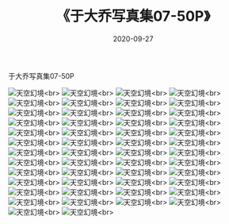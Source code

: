 ﻿---
layout: post
title: 《于大乔写真集07-50P》
date: 2020-09-27
img: http://photo.orgx.cf/性感/2020/于大乔写真集07-50P/000.jpg
tags: [美女,性感,泳衣]
---

于大乔写真集07-50P



![天空幻境](http://photo.orgx.cf/性感/2020/于大乔写真集07-50P/001.jpg''天空幻境'')<br>
![天空幻境](http://photo.orgx.cf/性感/2020/于大乔写真集07-50P/002.jpg''天空幻境'')<br>
![天空幻境](http://photo.orgx.cf/性感/2020/于大乔写真集07-50P/003.jpg''天空幻境'')<br>
![天空幻境](http://photo.orgx.cf/性感/2020/于大乔写真集07-50P/004.jpg''天空幻境'')<br>
![天空幻境](http://photo.orgx.cf/性感/2020/于大乔写真集07-50P/005.jpg''天空幻境'')<br>
![天空幻境](http://photo.orgx.cf/性感/2020/于大乔写真集07-50P/006.jpg''天空幻境'')<br>
![天空幻境](http://photo.orgx.cf/性感/2020/于大乔写真集07-50P/007.jpg''天空幻境'')<br>
![天空幻境](http://photo.orgx.cf/性感/2020/于大乔写真集07-50P/008.jpg''天空幻境'')<br>
![天空幻境](http://photo.orgx.cf/性感/2020/于大乔写真集07-50P/009.jpg''天空幻境'')<br>
![天空幻境](http://photo.orgx.cf/性感/2020/于大乔写真集07-50P/010.jpg''天空幻境'')<br>
![天空幻境](http://photo.orgx.cf/性感/2020/于大乔写真集07-50P/011.jpg''天空幻境'')<br>
![天空幻境](http://photo.orgx.cf/性感/2020/于大乔写真集07-50P/012.jpg''天空幻境'')<br>
![天空幻境](http://photo.orgx.cf/性感/2020/于大乔写真集07-50P/013.jpg''天空幻境'')<br>
![天空幻境](http://photo.orgx.cf/性感/2020/于大乔写真集07-50P/014.jpg''天空幻境'')<br>
![天空幻境](http://photo.orgx.cf/性感/2020/于大乔写真集07-50P/015.jpg''天空幻境'')<br>
![天空幻境](http://photo.orgx.cf/性感/2020/于大乔写真集07-50P/016.jpg''天空幻境'')<br>
![天空幻境](http://photo.orgx.cf/性感/2020/于大乔写真集07-50P/017.jpg''天空幻境'')<br>
![天空幻境](http://photo.orgx.cf/性感/2020/于大乔写真集07-50P/018.jpg''天空幻境'')<br>
![天空幻境](http://photo.orgx.cf/性感/2020/于大乔写真集07-50P/019.jpg''天空幻境'')<br>
![天空幻境](http://photo.orgx.cf/性感/2020/于大乔写真集07-50P/020.jpg''天空幻境'')<br>
![天空幻境](http://photo.orgx.cf/性感/2020/于大乔写真集07-50P/021.jpg''天空幻境'')<br>
![天空幻境](http://photo.orgx.cf/性感/2020/于大乔写真集07-50P/022.jpg''天空幻境'')<br>
![天空幻境](http://photo.orgx.cf/性感/2020/于大乔写真集07-50P/023.jpg''天空幻境'')<br>
![天空幻境](http://photo.orgx.cf/性感/2020/于大乔写真集07-50P/024.jpg''天空幻境'')<br>
![天空幻境](http://photo.orgx.cf/性感/2020/于大乔写真集07-50P/025.jpg''天空幻境'')<br>
![天空幻境](http://photo.orgx.cf/性感/2020/于大乔写真集07-50P/026.jpg''天空幻境'')<br>
![天空幻境](http://photo.orgx.cf/性感/2020/于大乔写真集07-50P/027.jpg''天空幻境'')<br>
![天空幻境](http://photo.orgx.cf/性感/2020/于大乔写真集07-50P/028.jpg''天空幻境'')<br>
![天空幻境](http://photo.orgx.cf/性感/2020/于大乔写真集07-50P/029.jpg''天空幻境'')<br>
![天空幻境](http://photo.orgx.cf/性感/2020/于大乔写真集07-50P/030.jpg''天空幻境'')<br>
![天空幻境](http://photo.orgx.cf/性感/2020/于大乔写真集07-50P/031.jpg''天空幻境'')<br>
![天空幻境](http://photo.orgx.cf/性感/2020/于大乔写真集07-50P/032.jpg''天空幻境'')<br>
![天空幻境](http://photo.orgx.cf/性感/2020/于大乔写真集07-50P/033.jpg''天空幻境'')<br>
![天空幻境](http://photo.orgx.cf/性感/2020/于大乔写真集07-50P/034.jpg''天空幻境'')<br>
![天空幻境](http://photo.orgx.cf/性感/2020/于大乔写真集07-50P/035.jpg''天空幻境'')<br>
![天空幻境](http://photo.orgx.cf/性感/2020/于大乔写真集07-50P/036.jpg''天空幻境'')<br>
![天空幻境](http://photo.orgx.cf/性感/2020/于大乔写真集07-50P/037.jpg''天空幻境'')<br>
![天空幻境](http://photo.orgx.cf/性感/2020/于大乔写真集07-50P/038.jpg''天空幻境'')<br>
![天空幻境](http://photo.orgx.cf/性感/2020/于大乔写真集07-50P/039.jpg''天空幻境'')<br>
![天空幻境](http://photo.orgx.cf/性感/2020/于大乔写真集07-50P/040.jpg''天空幻境'')<br>
![天空幻境](http://photo.orgx.cf/性感/2020/于大乔写真集07-50P/041.jpg''天空幻境'')<br>
![天空幻境](http://photo.orgx.cf/性感/2020/于大乔写真集07-50P/042.jpg''天空幻境'')<br>
![天空幻境](http://photo.orgx.cf/性感/2020/于大乔写真集07-50P/043.jpg''天空幻境'')<br>
![天空幻境](http://photo.orgx.cf/性感/2020/于大乔写真集07-50P/044.jpg''天空幻境'')<br>
![天空幻境](http://photo.orgx.cf/性感/2020/于大乔写真集07-50P/045.jpg''天空幻境'')<br>
![天空幻境](http://photo.orgx.cf/性感/2020/于大乔写真集07-50P/046.jpg''天空幻境'')<br>
![天空幻境](http://photo.orgx.cf/性感/2020/于大乔写真集07-50P/047.jpg''天空幻境'')<br>
![天空幻境](http://photo.orgx.cf/性感/2020/于大乔写真集07-50P/048.jpg''天空幻境'')<br>
![天空幻境](http://photo.orgx.cf/性感/2020/于大乔写真集07-50P/049.jpg''天空幻境'')<br>
![天空幻境](http://photo.orgx.cf/性感/2020/于大乔写真集07-50P/050.jpg''天空幻境'')<br>